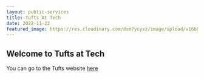 ```yaml
---
layout: public-services
title: Tufts At Tech
date: 2022-11-22
featured_image: https://res.cloudinary.com/dxm7ycyxz/image/upload/v1668016884/2022/04/justin-veenema-NH1d0xX6Ldk-unsplash-1-1_my7kal.jpg
---
```


## Welcome to Tufts at Tech

You can go to the Tufts website [here](https://vet.tufts.edu/tufts-tech)